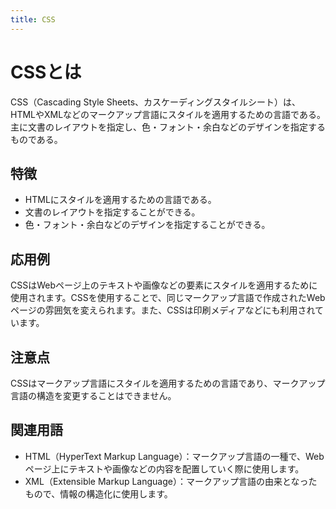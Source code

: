 ```yaml
---
title: CSS
---
```


# CSSとは
CSS（Cascading Style Sheets、カスケーディングスタイルシート）は、HTMLやXMLなどのマークアップ言語にスタイルを適用するための言語である。主に文書のレイアウトを指定し、色・フォント・余白などのデザインを指定するものである。

## 特徴
- HTMLにスタイルを適用するための言語である。
- 文書のレイアウトを指定することができる。
- 色・フォント・余白などのデザインを指定することができる。

## 応用例
CSSはWebページ上のテキストや画像などの要素にスタイルを適用するために使用されます。CSSを使用することで、同じマークアップ言語で作成されたWebページの雰囲気を変えられます。また、CSSは印刷メディアなどにも利用されています。

## 注意点
CSSはマークアップ言語にスタイルを適用するための言語であり、マークアップ言語の構造を変更することはできません。


## 関連用語
- HTML（HyperText Markup Language）：マークアップ言語の一種で、Webページ上にテキストや画像などの内容を配置していく際に使用します。 
- XML（Extensible Markup Language）：マークアップ言語の由来となったもので、情報の構造化に使用します。